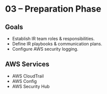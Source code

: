 # 03 – Preparation Phase

## Goals
- Establish IR team roles & responsibilities.
- Define IR playbooks & communication plans.
- Configure AWS security logging.

## AWS Services
- AWS CloudTrail
- AWS Config
- AWS Security Hub
